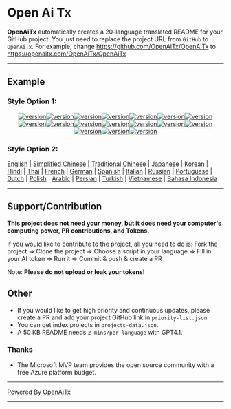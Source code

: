 # Open Ai Tx

**OpenAiTx** automatically creates a 20-language translated README for your GitHub project. You just need to replace the project URL from `GitHub` to `OpenAiTx`. For example, change https://github.com/OpenAiTx/OpenAiTx to https://openaitx.com/OpenAiTx/OpenAiTx

---

## Example

### Style Option 1:

<div style="text-align: center">
<p>
<a href="https://github.com/OpenAiTx/OpenAiTx/blob/main/projects/OpenAiTx/OpenAiTx/README-en.md"><img src="https://img.shields.io/badge/EN-red" alt="version"></a><a href="https://github.com/OpenAiTx/OpenAiTx/blob/main/projects/OpenAiTx/OpenAiTx/README-zh-CN.md"><img src="https://img.shields.io/badge/简中-red" alt="version"></a><a href="https://github.com/OpenAiTx/OpenAiTx/blob/main/projects/OpenAiTx/OpenAiTx/README-zh-tw.md"><img src="https://img.shields.io/badge/繁中-red" alt="version"></a><a href="https://github.com/OpenAiTx/OpenAiTx/blob/main/projects/OpenAiTx/OpenAiTx/README-ja.md"><img src="https://img.shields.io/badge/日本語-red" alt="version"></a><a href="https://github.com/OpenAiTx/OpenAiTx/blob/main/projects/OpenAiTx/OpenAiTx/README-ko.md"><img src="https://img.shields.io/badge/한국어-red" alt="version"></a><a href="https://github.com/OpenAiTx/OpenAiTx/blob/main/projects/OpenAiTx/OpenAiTx/README-th.md"><img src="https://img.shields.io/badge/ไทย-red" alt="version"></a><a href="https://github.com/OpenAiTx/OpenAiTx/blob/main/projects/OpenAiTx/OpenAiTx/README-fr.md"><img src="https://img.shields.io/badge/Français-red" alt="version"></a><a href="https://github.com/OpenAiTx/OpenAiTx/blob/main/projects/OpenAiTx/OpenAiTx/README-de.md"><img src="https://img.shields.io/badge/Deutsch-red" alt="version"></a><a href="https://github.com/OpenAiTx/OpenAiTx/blob/main/projects/OpenAiTx/OpenAiTx/README-es.md"><img src="https://img.shields.io/badge/Español-red" alt="version"></a><a href="https://github.com/OpenAiTx/OpenAiTx/blob/main/projects/OpenAiTx/OpenAiTx/README-it.md"><img src="https://img.shields.io/badge/Italiano-red" alt="version"></a><a href="https://github.com/OpenAiTx/OpenAiTx/blob/main/projects/OpenAiTx/OpenAiTx/README-ru.md"><img src="https://img.shields.io/badge/Русский-red" alt="version"></a><a href="https://github.com/OpenAiTx/OpenAiTx/blob/main/projects/OpenAiTx/OpenAiTx/README-pt.md"><img src="https://img.shields.io/badge/Português-red" alt="version"></a><a href="https://github.com/OpenAiTx/OpenAiTx/blob/main/projects/OpenAiTx/OpenAiTx/README-nl.md"><img src="https://img.shields.io/badge/Nederlands-red" alt="version"></a><a href="https://github.com/OpenAiTx/OpenAiTx/blob/main/projects/OpenAiTx/OpenAiTx/README-pl.md"><img src="https://img.shields.io/badge/Polski-red" alt="version"></a><a href="https://github.com/OpenAiTx/OpenAiTx/blob/main/projects/OpenAiTx/OpenAiTx/README-ar.md"><img src="https://img.shields.io/badge/العربية-red" alt="version"></a><a href="https://github.com/OpenAiTx/OpenAiTx/blob/main/projects/OpenAiTx/OpenAiTx/README-tr.md"><img src="https://img.shields.io/badge/Türkçe-red" alt="version"></a><a href="https://github.com/OpenAiTx/OpenAiTx/blob/main/projects/OpenAiTx/OpenAiTx/README-vi.md"><img src="https://img.shields.io/badge/Tiếng Việt-red" alt="version"></a>
</p>
</div>

### Style Option 2:

[English](https://github.com/OpenAiTx/OpenAiTx/blob/main/projects/OpenAiTx/OpenAiTx/README-en.md) | [Simplified Chinese](https://github.com/OpenAiTx/OpenAiTx/blob/main/projects/OpenAiTx/OpenAiTx/README-zh-CN.md) | [Traditional Chinese](https://github.com/OpenAiTx/OpenAiTx/blob/main/projects/OpenAiTx/OpenAiTx/README-zh-TW.md) | [Japanese](https://github.com/OpenAiTx/OpenAiTx/blob/main/projects/OpenAiTx/OpenAiTx/README-ja.md) | [Korean](https://github.com/OpenAiTx/OpenAiTx/blob/main/projects/OpenAiTx/OpenAiTx/README-ko.md) | [Hindi](https://github.com/OpenAiTx/OpenAiTx/blob/main/projects/OpenAiTx/OpenAiTx/README-hi.md) | [Thai](https://github.com/OpenAiTx/OpenAiTx/blob/main/projects/OpenAiTx/OpenAiTx/README-th.md) | [French](https://github.com/OpenAiTx/OpenAiTx/blob/main/projects/OpenAiTx/OpenAiTx/README-fr.md) | [German](https://github.com/OpenAiTx/OpenAiTx/blob/main/projects/OpenAiTx/OpenAiTx/README-de.md) | [Spanish](https://github.com/OpenAiTx/OpenAiTx/blob/main/projects/OpenAiTx/OpenAiTx/README-es.md) | [Italian](https://github.com/OpenAiTx/OpenAiTx/blob/main/projects/OpenAiTx/OpenAiTx/README-it.md) | [Russian](https://github.com/OpenAiTx/OpenAiTx/blob/main/projects/OpenAiTx/OpenAiTx/README-ru.md) | [Portuguese](https://github.com/OpenAiTx/OpenAiTx/blob/main/projects/OpenAiTx/OpenAiTx/README-pt.md) | [Dutch](https://github.com/OpenAiTx/OpenAiTx/blob/main/projects/OpenAiTx/OpenAiTx/README-nl.md) | [Polish](https://github.com/OpenAiTx/OpenAiTx/blob/main/projects/OpenAiTx/OpenAiTx/README-pl.md) | [Arabic](https://github.com/OpenAiTx/OpenAiTx/blob/main/projects/OpenAiTx/OpenAiTx/README-ar.md) | [Persian](https://github.com/OpenAiTx/OpenAiTx/blob/main/projects/OpenAiTx/OpenAiTx/README-fa.md) | [Turkish](https://github.com/OpenAiTx/OpenAiTx/blob/main/projects/OpenAiTx/OpenAiTx/README-tr.md) | [Vietnamese](https://github.com/OpenAiTx/OpenAiTx/blob/main/projects/OpenAiTx/OpenAiTx/README-vi.md) | [Bahasa Indonesia](https://github.com/OpenAiTx/OpenAiTx/blob/main/projects/OpenAiTx/OpenAiTx/README-id.md)

---

## Support/Contribution

**This project does not need your money, but it does need your computer's computing power, PR contributions, and Tokens.**

If you would like to contribute to the project, all you need to do is:
Fork the project => Clone the project => Choose a script in your language => Fill in your AI token => Run it => Commit & push & create a PR

Note: **Please do not upload or leak your tokens!**

## Other

- If you would like to get high priority and continuous updates, please create a PR and add your project GitHub link in `priority-list.json`.
- You can get index projects in `projects-data.json`.
- A 50 KB README needs `2 mins/per language` with GPT4.1.

### Thanks

- The Microsoft MVP team provides the open source community with a free Azure platform budget.

---

[Powered By OpenAiTx](https://github.com/OpenAiTx/OpenAiTx)

---